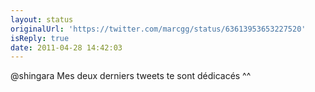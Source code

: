 ```yaml
---
layout: status
originalUrl: 'https://twitter.com/marcgg/status/63613953653227520'
isReply: true
date: 2011-04-28 14:42:03
---
```


@shingara Mes deux derniers tweets te sont dédicacés ^^
